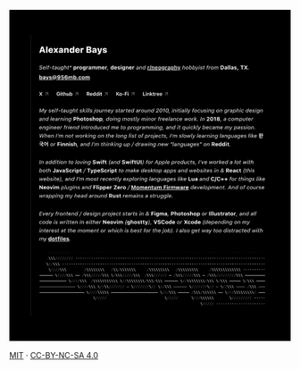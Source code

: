 <p align="center">
  <picture>
    <source media="(prefers-color-scheme: dark)" srcset="public/956mb-dark.png">
    <source media="(prefers-color-scheme: light)" srcset="public/956mb-light.png">
    <img
        alt="956mb.com"
        src="public/956mb-dark.png">
  </picture>
</p>

[MIT](./LICENSE) · [CC-BY-NC-SA 4.0](https://creativecommons.org/licenses/by-nc-sa/4.0/)
